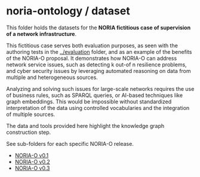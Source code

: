 # noria-ontology / dataset

This folder holds the datasets for the **NORIA fictitious case of supervision of a network infrastructure**.

This fictitious case serves both evaluation purposes, as seen with the authoring tests in the [../evaluation](../evaluation) folder, and as an example of the benefits of the NORIA-O proposal.
It demonstrates how NORIA-O can address network service issues, such as detecting k out-of n resilience problems, and cyber security issues by leveraging automated reasoning on data from multiple and heterogeneous sources.

Analyzing and solving such issues for large-scale networks requires the use of business rules, such as SPARQL queries, or AI-based techniques like graph embeddings.
This would be impossible without standardized interpretation of the data using controlled vocabularies and the integration of multiple sources.

The data and tools provided here highlight the knowledge graph construction step.

See sub-folders for each specific NORIA-O release.

* [NORIA-O v0.1](noria-0.1)
* [NORIA-O v0.2](noria-0.2)
* [NORIA-O v0.3](noria-0.3)
